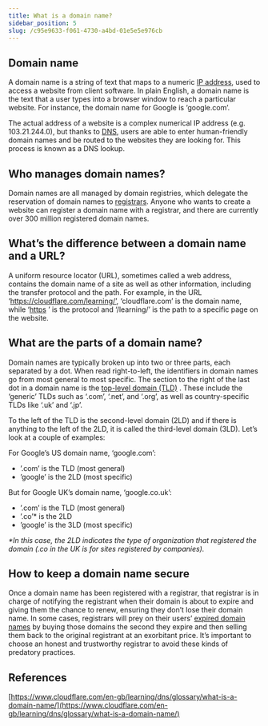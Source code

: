 ```yaml
---
title: What is a domain name?
sidebar_position: 5
slug: /c95e9633-f061-4730-a4bd-01e5e5e976cb
---
```




## Domain name


A domain name is a string of text that maps to a numeric [IP address](https://www.cloudflare.com/learning/dns/glossary/what-is-my-ip-address/), used to access a website from client software. In plain English, a domain name is the text that a user types into a browser window to reach a particular website. For instance, the domain name for Google is ‘google.com’.


The actual address of a website is a complex numerical IP address (e.g. 103.21.244.0), but thanks to [DNS](https://www.cloudflare.com/learning/dns/what-is-dns/), users are able to enter human-friendly domain names and be routed to the websites they are looking for. This process is known as a DNS lookup.


## Who manages domain names?


Domain names are all managed by domain registries, which delegate the reservation of domain names to [registrars](https://www.cloudflare.com/learning/dns/glossary/what-is-a-domain-name-registrar/). Anyone who wants to create a website can register a domain name with a registrar, and there are currently over 300 million registered domain names.


## What’s the difference between a domain name and a URL?


A uniform resource locator (URL), sometimes called a web address, contains the domain name of a site as well as other information, including the transfer protocol and the path. For example, in the URL ‘https://cloudflare.com/learning/’, ‘cloudflare.com’ is the domain name, while ‘[https](https://www.cloudflare.com/learning/ddos/glossary/hypertext-transfer-protocol-http/)
’ is the protocol and ‘/learning/’ is the path to a specific page on the website.


## What are the parts of a domain name?


Domain names are typically broken up into two or three parts, each separated by a dot. When read right-to-left, the identifiers in domain names go from most general to most specific. The section to the right of the last dot in a domain name is the [top-level domain (TLD)](https://www.cloudflare.com/learning/dns/top-level-domain/)
. These include the ‘generic’ TLDs such as ‘.com’, ‘.net’, and ‘.org’, as well as country-specific TLDs like ‘.uk’ and ‘.jp’.


To the left of the TLD is the second-level domain (2LD) and if there is anything to the left of the 2LD, it is called the third-level domain (3LD). Let’s look at a couple of examples:


For Google’s US domain name, ‘google.com’:

- ’.com’ is the TLD (most general)
- ’google’ is the 2LD (most specific)

But for Google UK’s domain name, ‘google.co.uk’:

- ’.com’ is the TLD (most general)
- ’.co’* is the 2LD
- ’google’ is the 3LD (most specific)

_*In this case, the 2LD indicates the type of organization that registered the domain (.co in the UK is for sites registered by companies)._


## **How to keep a domain name secure**


Once a domain name has been registered with a registrar, that registrar is in charge of notifying the registrant when their domain is about to expire and giving them the chance to renew, ensuring they don’t lose their domain name. In some cases, registrars will prey on their users’ [expired domain names](https://www.cloudflare.com/learning/dns/glossary/expired-domains/) by buying those domains the second they expire and then selling them back to the original registrant at an exorbitant price. It’s important to choose an honest and trustworthy registrar to avoid these kinds of predatory practices.


## References


[https://www.cloudflare.com/en-gb/learning/dns/glossary/what-is-a-domain-name/](https://www.cloudflare.com/en-gb/learning/dns/glossary/what-is-a-domain-name/)

